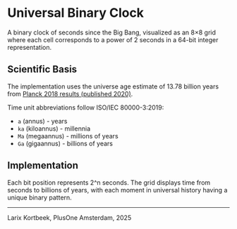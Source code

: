 # Universal Binary Clock

A binary clock of seconds since the Big Bang, visualized as an 8×8 grid where each cell corresponds to a power of 2 seconds in a 64-bit integer representation.

## Scientific Basis

The implementation uses the universe age estimate of 13.78 billion years from [Planck 2018 results (published 2020)](https://www.aanda.org/articles/aa/full_html/2020/09/aa33910-18/aa33910-18.html).

Time unit abbreviations follow ISO/IEC 80000-3:2019:
- `a` (annus) - years
- `ka` (kiloannus) - millennia  
- `Ma` (megaannus) - millions of years
- `Ga` (gigaannus) - billions of years

## Implementation

Each bit position represents 2^n seconds. The grid displays time from seconds to billions of years, with each moment in universal history having a unique binary pattern.

---

Larix Kortbeek, PlusOne Amsterdam, 2025